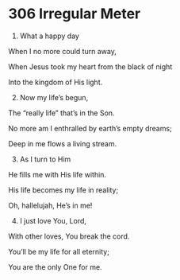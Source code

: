 # 306 Irregular Meter

1.  What a happy day

When I no more could turn away,

When Jesus took my heart from the black of night

Into the kingdom of His light.

2.  Now my life’s begun,

The “really life” that’s in the Son.

No more am I enthralled by earth’s empty dreams;

Deep in me flows a living stream.

3.  As I turn to Him

He fills me with His life within.

His life becomes my life in reality;

Oh, hallelujah, He’s in me!

4.  I just love You, Lord,

With other loves, You break the cord.

You’ll be my life for all eternity;

You are the only One for me.

